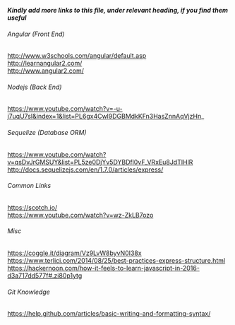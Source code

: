 **_Kindly add more links to this file, under relevant heading, if you find them useful_**

###### Angular (Front End)
http://www.w3schools.com/angular/default.asp <br />
http://learnangular2.com/ <br />
http://www.angular2.com/ <br />

###### Nodejs (Back End)
https://www.youtube.com/watch?v=-u-j7uqU7sI&index=1&list=PL6gx4Cwl9DGBMdkKFn3HasZnnAqVjzHn_ <br />

###### Sequelize (Database ORM)
https://www.youtube.com/watch?v=qsDvJrGMSUY&list=PL5ze0DjYv5DYBDfl0vF_VRxEu8JdTIHlR <br />
http://docs.sequelizejs.com/en/1.7.0/articles/express/ <br />

###### Common Links
https://scotch.io/ <br />
https://www.youtube.com/watch?v=wz-ZkLB7ozo <br />

###### Misc
https://coggle.it/diagram/Vz9LvW8byvN0I38x <br />
https://www.terlici.com/2014/08/25/best-practices-express-structure.html <br />
https://hackernoon.com/how-it-feels-to-learn-javascript-in-2016-d3a717dd577f#.zi80p1ytg <br />

###### Git Knowledge
https://help.github.com/articles/basic-writing-and-formatting-syntax/ <br />
